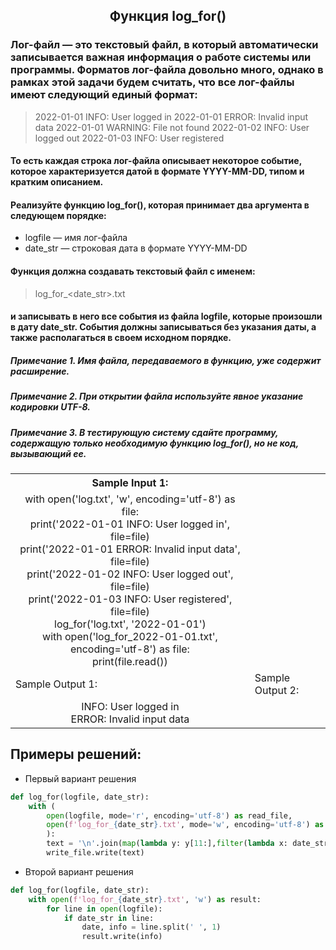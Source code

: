 <h2 style="text-align:center">Функция log_for()</h2>

### Лог-файл — это текстовый файл, в который автоматически записывается важная информация о работе системы или программы. Форматов лог-файла довольно много, однако в рамках этой задачи будем считать, что все лог-файлы имеют следующий единый формат:
> 2022-01-01 INFO: User logged in
> 2022-01-01 ERROR: Invalid input data
> 2022-01-01 WARNING: File not found
> 2022-01-02 INFO: User logged out
> 2022-01-03 INFO: User registered
#### То есть каждая строка лог-файла описывает некоторое событие, которое характеризуется датой в формате YYYY-MM-DD, типом и кратким описанием.
#### Реализуйте функцию log_for(), которая принимает два аргумента в следующем порядке:
* logfile — имя лог-файла
* date_str — строковая дата в формате YYYY-MM-DD
#### Функция должна создавать текстовый файл с именем:
> log_for_<date_str>.txt
#### и записывать в него все события из файла logfile, которые произошли в дату date_str. События должны записываться без указания даты, а также располагаться в своем исходном порядке.

##### Примечание 1. Имя файла, передаваемого в функцию, уже содержит расширение.
##### Примечание 2. При открытии файла используйте явное указание кодировки UTF-8.
##### Примечание 3. В тестирующую систему сдайте программу, содержащую только необходимую функцию log_for(), но не код, вызывающий ее.

<table align="center">
  <tbody>
    <tr>
      <th>Sample Input 1: </th>
    </tr>
    <tr>
      <td align="center">with open('log.txt', 'w', encoding='utf-8') as file:<br>
                            print('2022-01-01 INFO: User logged in', file=file)<br>
                            print('2022-01-01 ERROR: Invalid input data', file=file)<br>
                            print('2022-01-02 INFO: User logged out', file=file)<br>
                            print('2022-01-03 INFO: User registered', file=file)<br>
                        log_for('log.txt', '2022-01-01')<br>
                        with open('log_for_2022-01-01.txt', encoding='utf-8') as file:<br>
                            print(file.read())<br></td>
    </tr>
    <tr>
      <td>Sample Output 1:</td>
      <td>Sample Output 2:</td>
      </tr>
    <tr>
      <td align="center">
                        INFO: User logged in<br>
                        ERROR: Invalid input data<br>
      </td>
    </tr>
  </tbody>
</table>



## Примеры решений:
* Первый вариант решения
```python
def log_for(logfile, date_str):
    with (
        open(logfile, mode='r', encoding='utf-8') as read_file,
        open(f'log_for_{date_str}.txt', mode='w', encoding='utf-8') as write_file,
        ):
        text = '\n'.join(map(lambda y: y[11:],filter(lambda x: date_str in x, map(str,read_file.read().split('\n')))))
        write_file.write(text)
```
* Второй вариант решения

```python
def log_for(logfile, date_str): 
    with open(f'log_for_{date_str}.txt', 'w') as result:
        for line in open(logfile):
            if date_str in line:
                date, info = line.split(' ', 1)
                result.write(info)
```


